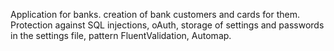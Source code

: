 Application for banks. creation of bank customers and cards for them. 
Protection against SQL injections, oAuth, storage of settings and passwords in the settings file, pattern FluentValidation, Automap.
